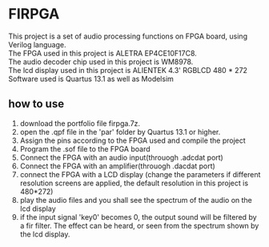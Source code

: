 
# FIRPGA

This project is a set of audio processing functions on FPGA board, using Verilog language.  
The FPGA used in this project is ALETRA EP4CE10F17C8.  
The audio decoder chip used in this project is WM8978.  
The lcd display used in this project is ALIENTEK 4.3' RGBLCD 480 * 272  
Software used is Quartus 13.1 as well as Modelsim  

## how to use

1. download the portfolio file firpga.7z.
2. open the .qpf file in the 'par' folder by Quartus 13.1 or higher.
3. Assign the pins according to the FPGA used and compile the project
4. Program the .sof file to the FPGA board
5. Connect the FPGA with an audio input(throuogh .adcdat port)
6. Connect the FPGA with an amplifier(throuogh .dacdat port)
7. connect the FPGA with a LCD display (change the parameters if different resolution screens are applied, the default resolution in this project is 480*272)
8. play the audio files and you shall see the spectrum of the audio on the lcd display
9. if the input signal 'key0' becomes 0, the output sound will be filtered by a fir filter. The effect can be heard, or seen from the spectrum shown by the lcd display. 


